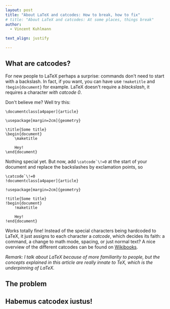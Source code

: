 ```yaml
---
layout: post
title: "About LaTeX and catcodes: How to break, how to fix"
# title: "About LaTeX and catcodes: At some places, things break"
author:
  - Vincent Kuhlmann

text_align: justify

---
```


<script>
beforeHighlight = () => {
    let a = document.querySelectorAll("code");
    for (let b of a) {
        if (b.className.includes("language-"))
            continue;
        if (b.classList.contains("verb"))
            continue;
        b.classList.add("language-latex");
    }
};
</script>

## What are catcodes?

For new people to LaTeX perhaps a surprise: commands don't need to start with a
backslash. In fact, if you want, you can have use `!maketitle` and
`!begin{document}` for example. LaTeX doesn't require a _blackslash_, it
requires a character _with catcode 0_.

Don't believe me? Well try this:
```
\documentclass[a4paper]{article}

\usepackage[margin=2cm]{geometry}

\title{Some title}
\begin{document}
	\maketitle
	
	Hey!
\end{document}
```

Nothing special yet. But now, add ``\catcode`\!=0`` at the start of your document
and replace the backslashes by exclamation points, so
```
\catcode`\!=0
!documentclass[a4paper]{article}

!usepackage[margin=2cm]{geometry}

!title{Some title}
!begin{document}
	!maketitle
	
	Hey!
!end{document}
```

Works totally fine! Instead of the special characters being hardcoded to LaTeX,
it just assigns to each character a _catcode_, which decides its faith: a
command, a change to math mode, spacing, or just normal text? A nice overview of
the different catcodes can be found on
[Wikibooks](https://en.wikibooks.org/wiki/TeX/catcode).

_Remark: I talk about LaTeX because of more familiarity to people, but the
concepts explained in this article are really innate to TeX, which is the
underpinning of LaTeX._

<!-- ## How LaTeX works

LaTeX, designed around parsing documents, is a very stream-based language. The
equivalent of a function in other programming languages is a 'macro', which in
LaTeX is often nothing more than a collection of 'tokens'. When a macro like
`\maketitle` is encountered, it is simply replaced with the collection of tokens
it consists of.

Let's start with `\author` however. Suppose the input stream, what still has to
be read, is
```
\author{Myself}
\maketitle

Hello world!
\end{document}
```

Then `\author` is encountered, and gets 'expanded', i.e. replaced by its
collection of tokens. We can see this as the input stream becoming
```
\gdef \@author {myself}
\maketitle

Hello world!
\end{document}
```

The command  -->

## The problem


## Habemus catcodex iustus!

